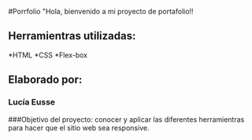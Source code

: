 #Porrfolio "Hola, bienvenido a mi proyecto de portafolio!!

## Herramientras utilizadas:
*HTML
*CSS
*Flex-box

## Elaborado por:  

### Lucía Eusse

###Objetivo del proyecto: conocer y aplicar las diferentes herramientras para hacer que el sitio web sea responsive.
